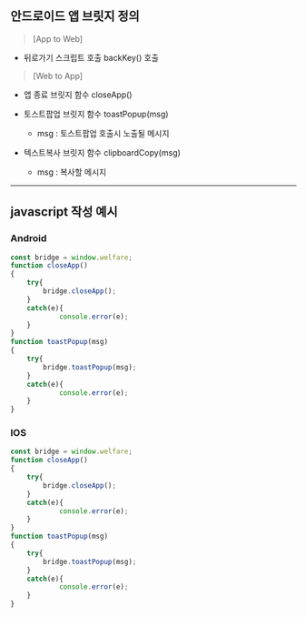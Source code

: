 ## 안드로이드 앱 브릿지 정의

> [App to Web]
+ 뒤로가기 스크립트 호출
   backKey() 호출

> [Web to App]
+ 앱 종료 브릿지 함수
   closeApp()

+ 토스트팝업 브릿지 함수
   toastPopup(msg)
   - msg : 토스트팝업 호출시 노출될 메시지

+ 텍스트복사 브릿지 함수
   clipboardCopy(msg)
   - msg : 복사할 메시지
-------------------------------------
## javascript 작성 예시
### Android
```javascript
const bridge = window.welfare;
function closeApp()
{
	try{
		bridge.closeApp();
	}
	catch(e){
     		console.error(e);
   	}
}
function toastPopup(msg)
{
	try{
		bridge.toastPopup(msg);
	}
	catch(e){
     		console.error(e);
   	}
}
```
### IOS
```javascript
const bridge = window.welfare;
function closeApp()
{
	try{
		bridge.closeApp();
	}
	catch(e){
     		console.error(e);
   	}
}
function toastPopup(msg)
{
	try{
		bridge.toastPopup(msg);
	}
	catch(e){
     		console.error(e);
   	}
}
```
